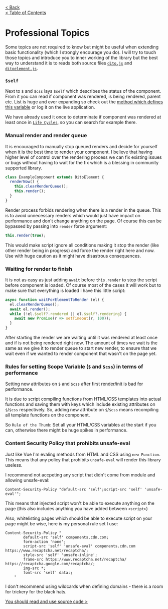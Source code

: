 [< Back](INJECTABLES.md)  
[< Table of Contents](../README.md#advanced-stuff)

# Professional Topics

Some topics are not required to know but might be useful when extending basic functionality (which I strongly encourage
you do). I will try to touch those topics and introduce you to inner working of the library but the best way to 
understand it is to reads both source files [`dito.js`](../src/dito.js) and [`ditoelement.js`](../src/ditoelement.js).

### `$self`

Next to `$` and `$css` lays `$self` which describes the status of the component. From it you can read if component was 
rendered, is being rendered, parent etc. List is huge and ever expanding so check out the [method which defines this 
variable](../src/ditoelement.js#L221) or log it on the live application.

We have already used it once to determinate if component was rendered at least once in 
[`Life Cycles`](LIFECYCLE.md#beforerender), so you can search for example there.


### Manual render and render queue

It is encouraged to manually stop queued renders and decide for yourself when it is the best time to render your 
component. I believe that having higher level of control over the rendering process we can fix existing issues or bugs
without having to wait for the fix which is a blessing in community supported library.

```js
class ExampleComponent extends DitoElement {
  renderNow() {
    this.clearRenderQueue();
    this.render();
  }
}
```
Render process forbids rendering when there is a render in the queue. This is to avoid unnecessary renders which would 
just have impact on performance and don't change anything on the page. Of course this can be bypassed by passing into
`render` force argument:
```js
this.render(true);
```
This would make script ignore all conditions making it stop the render (like other render being in progress) and force
the render right here and now. Use with huge caution as it might have disastrous consequences.

### Waiting for render to finish

It is not as easy as just adding `await` before `this.render` to stop the script before component is loaded. Of course 
most of the cases it will work but to make sure that everything is loaded I have this little script:
```js
async function waitForElementToRender (el) {
  el.clearRenderQueue();
  await el.render();
  while (!el.$self?.rendered || el.$self?.rendering) {
    await new Promise(r => setTimeout(r, 100));
  }
}
```
After starting the render we are waiting until it was rendered at least once and if is not being rendered right now.
The amount of times we wait is the same as we give it to render queue to start new render, to ensure that we wait even 
if we wanted to render component that wasn't on the page yet.

### Rules for setting Scope Variable (`$` and `$css`) in terms of performance

Setting new attributes on `$` and `$css` after first render/init is bad for performance. 

It is due to script 
compiling functions from HTML/CSS templates into actual functions and saving them with keys which include existing 
attributes on `$`/`$css` respectively. So, adding new attribute on `$`/`$css` means recompiling all template functions 
on the component.

So `Rule of the Thumb`: Set all your HTML/CSS variables at the start if you can, otherwise there might be huge spikes in performance.

### Content Security Policy that prohibits unsafe-eval

Just like Vue I'm evaling methods from HTML and CSS using `new Function`. This means that any policy that prohibits 
`unsafe-eval` will render this library useless.

I recommend not accpeting any script that didn't come from module and allowing unsafe-eval:
```
Content-Security-Policy "default-src 'self';script-src 'self' 'unsafe-eval'";
```

This means that  injected script won't be able to execute anything on the page (this also includes anything you have 
added between `<script>`)

Also, whitelisting pages which should be able to execute script on your page might be wise, here is my personal rule 
set I use:
```
Content-Security-Policy "
        default-src 'self' components.cdn.com; 
        form-action 'none';
        script-src 'self' 'unsafe-eval' components.cdn.com https://www.recaptcha.net/recaptcha/;
        style-src 'self' 'unsafe-inline';
        frame-src https://www.recaptcha.net/recaptcha/ https://recaptcha.google.com/recaptcha/;
        img-src *;
        font-src 'self' data:;
    "
```

I don't recommend using wildcards when defining domains - there is a room for trickery for the black hats.

[You should read and use source code >](USESOURCECODE.md)
